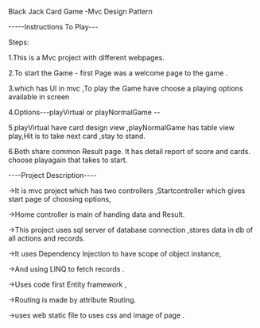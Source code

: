 Black Jack Card Game -Mvc Design Pattern 

-----Instructions To Play---

Steps:

1.This is a Mvc project with different webpages.

2.To start the Game - first Page was a welcome page to the game .

3.which has UI in mvc ,To play the Game have choose a playing options available in screen

4.Options---playVirtual or playNormalGame --

5.playVirtual have card design view ,playNormalGame has table view play,Hit is to take next card ,stay to stand.

6.Both share common Result page. It has detail report of score and cards. choose playagain that takes to start.

----Project Description----

->It is mvc project which has two controllers ,Startcontroller which gives start page of choosing options,

->Home controller is main of handing data and Result. 

->This project uses sql server of database connection ,stores data in db of all actions and records.

->It uses Dependency Injection to have scope of object instance,

->And using LINQ to fetch records .

->Uses code first Entity framework ,

->Routing is made by attribute Routing.

->uses web static file to uses css and image of page .

